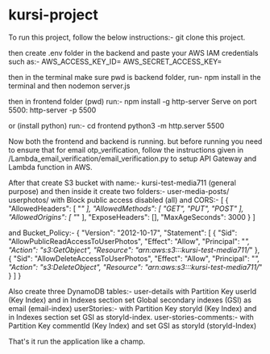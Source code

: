# kursi-project
To run this project, follow the below instructions:-
git clone this project.

then create .env folder in the backend and paste your AWS IAM credentials such as:-
AWS_ACCESS_KEY_ID=<Access-Key>
AWS_SECRET_ACCESS_KEY=<Secret-access-keys>

then in the terminal make sure pwd is backend folder,
run- npm install in the terminal and then nodemon server.js

then in frontend folder (pwd) run:-
npm install -g http-server
Serve on port 5500:
http-server -p 5500

or (install python)
run:-
cd frontend
python3 -m http.server 5500


Now both the frontend and backend is running. but before running you need to ensure that for email otp_verification, follow the instructions given in /Lambda_email_verification/email_verification.py to setup API Gateway and Lambda function in AWS.

After that create S3 bucket with name:- kursi-test-media711 (general purpose) and then inside it create two folders:-
user-media-posts/
userphotos/
with Block public access disabled (all) and CORS:-
[
    {
        "AllowedHeaders": [
            "*"
        ],
        "AllowedMethods": [
            "GET",
            "PUT",
            "POST"
        ],
        "AllowedOrigins": [
            "*"
        ],
        "ExposeHeaders": [],
        "MaxAgeSeconds": 3000
    }
]

and Bucket_Policy:-
{
    "Version": "2012-10-17",
    "Statement": [
        {
            "Sid": "AllowPublicReadAccessToUserPhotos",
            "Effect": "Allow",
            "Principal": "*",
            "Action": "s3:GetObject",
            "Resource": "arn:aws:s3:::kursi-test-media711/*"
        },
        {
            "Sid": "AllowDeleteAccessToUserPhotos",
            "Effect": "Allow",
            "Principal": "*",
            "Action": "s3:DeleteObject",
            "Resource": "arn:aws:s3:::kursi-test-media711/*"
        }
    ]
}

Also create three DynamoDB tables:-
user-details with Partition Key userId (Key Index) and in Indexes section set Global secondary indexes (GSI) as email (email-index)
userStories:- with Partition Key storyId (Key Index) and in Indexes section set GSI as storyId-index.
user-stories-comments:- with Partition Key commentId (Key Index) and set GSI as storyId (storyId-Index)

That's it run the application like a champ.
